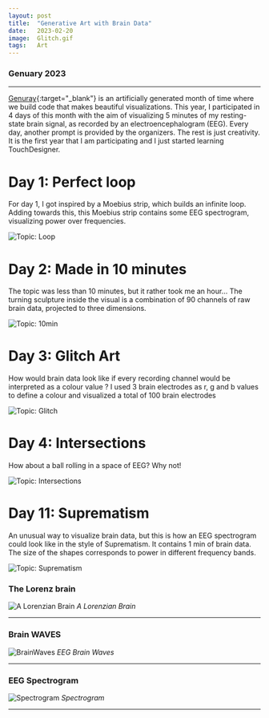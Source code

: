 ```yaml
---
layout: post
title:  "Generative Art with Brain Data"
date:   2023-02-20
image:  Glitch.gif
tags:   Art
---
```


### Genuary 2023

---

[ Genuray](https://genuary.art/){:target="\_blank"} is an artificially generated month
of time where we build code that makes beautiful visualizations. This year, I participated in
4 days of this month with the aim of visualizing 5 minutes of my resting-state brain signal,
as recorded by an electroencephalogram (EEG). Every day, another prompt is provided by the
organizers. The rest is just creativity. It is the first year that I am participating and I
just started learning TouchDesigner.


# Day 1: Perfect loop

For day 1, I got inspired by a Moebius strip, which builds an infinite loop.
Adding towards this, this Moebius strip contains some EEG spectrogram, visualizing power over frequencies.

![Topic: Loop]({{site.baseurl}}/images/Loop.gif)


# Day 2: Made in 10 minutes
The topic was less than 10 minutes, but it rather took me an hour...
The turning sculpture inside the visual is a combination of 90 channels of raw brain data, projected to three dimensions.

![Topic: 10min]({{site.baseurl}}/images/10min.gif)


# Day 3: Glitch Art
How would brain data look like if every recording channel would be interpreted as a colour value ? I used 3 brain electrodes as r, g and b values to define a colour and visualized a total of 100 brain electrodes

![Topic: Glitch]({{site.baseurl}}/images/Glitch.gif)

# Day 4: Intersections
How about a ball rolling in a space of EEG? Why not!

![Topic: Intersections]({{site.baseurl}}/images/Intersections.gif)

# Day 11: Suprematism
An unusual way to visualize brain data,  but this is how an EEG spectrogram could look like in the style of Suprematism.
It contains 1 min of brain data. The size of the shapes corresponds to power in different frequency bands.

![Topic: Suprematism]({{site.baseurl}}/images/Suprematism.gif)


### The Lorenz brain

![A Lorenzian Brain]({{site.baseurl}}/images/Lorenz_Brain.png)
*A Lorenzian Brain*

***

### Brain WAVES

![BrainWaves]({{site.baseurl}}/images/EEG_waves.gif)
*EEG Brain Waves*

***

### EEG Spectrogram

![Spectrogram]({{site.baseurl}}/images/EEG_1.gif)
*Spectrogram*

***
